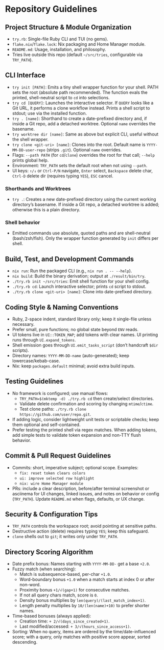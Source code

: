 # Repository Guidelines

## Project Structure & Module Organization
- `try.rb`: Single-file Ruby CLI and TUI (no gems).
- `flake.nix`/`flake.lock`: Nix packaging and Home Manager module.
- `README.md`: Usage, installation, and philosophy.
- Tries live outside this repo (default `~/src/tries`, configurable via `TRY_PATH`).

## CLI Interface
- `try init [PATH]`: Emits a tiny shell wrapper function for your shell. PATH sets the root (absolute path recommended). The function evals the printed, shell-neutral script to `cd` into selections.
- `try cd [QUERY]`: Launches the interactive selector. If `QUERY` looks like a Git URL, it performs a clone workflow instead. Prints a shell script to stdout; use via the installed function.
- `try . [name]`: Shorthand to create a date-prefixed directory and, if inside a Git repo, add a detached worktree. Optional `name` overrides the basename.
- `try worktree dir [name]`: Same as above but explicit CLI, useful without the shell wrapper.
- `try clone <git-uri> [name]`: Clones into the root. Default name is `YYYY-MM-DD-user-repo` (strips `.git`). Optional `name` overrides.
- Flags: `--path PATH` (for `cd`/`clone`) overrides the root for that call; `--help` prints global help.
- Environment: `TRY_PATH` sets the default root when not using `--path`.
- UI keys: `↑/↓` or `Ctrl-P/N` navigate, `Enter` select, `Backspace` delete char, `Ctrl-D` delete dir (requires typing `YES`), `ESC` cancel.

### Shorthands and Worktrees
- `try .`: Creates a new date-prefixed directory using the current working directory’s basename. If inside a Git repo, a detached worktree is added; otherwise this is a plain directory.

### Shell behavior
- Emitted commands use absolute, quoted paths and are shell-neutral (bash/zsh/fish). Only the wrapper function generated by `init` differs per shell.

## Build, Test, and Development Commands
- `nix run`: Run the packaged CLI (e.g., `nix run . -- --help`).
- `nix build`: Build the binary derivation; output at `./result/bin/try`.
- `./try.rb init ~/src/tries`: Emit shell function for your shell config.
- `./try.rb cd`: Launch interactive selector; prints `cd` script to stdout.
- `./try.rb clone <git-uri> [name]`: Clone into date-prefixed directory.

## Coding Style & Naming Conventions
- Ruby, 2-space indent, standard library only; keep it single-file unless necessary.
- Prefer small, pure functions; no global state beyond `ENV` reads.
- UI tokens live in `UI::TOKEN_MAP`; add tokens with clear names. UI printing runs through `UI.expand_tokens`.
- Shell emission goes through `UI.emit_tasks_script` (don’t handcraft `$dir` scripts).
- Directory names: `YYYY-MM-DD-name` (auto-generated); keep lowercase/kebab-case.
- Nix: keep `packages.default` minimal; avoid extra build inputs.

## Testing Guidelines
- No framework is configured; use manual flows:
  - `TRY_PATH=$(mktemp -d) ./try.rb cd` then create/select directories.
  - Validate delete confirmation and scoring by changing `mtime`/`ctime`.
  - Test clone paths: `./try.rb clone https://github.com/user/repo.git`.
- If adding logic, consider lightweight unit tests or scriptable checks; keep them optional and self-contained.
- Prefer testing the printed shell via regex matches. When adding tokens, add simple tests to validate token expansion and non-TTY flush behavior.

## Commit & Pull Request Guidelines
- Commits: short, imperative subject; optional scope. Examples:
  - `fix: reset token clears colors`
  - `ui: improve selected row highlight`
  - `nix: wire Home Manager module`
- PRs: include a clear description, before/after terminal screenshot or asciinema for UI changes, linked issues, and notes on behavior or config (`TRY_PATH`). Update `README.md` when flags, defaults, or UX change.

## Security & Configuration Tips
- `TRY_PATH` controls the workspace root; avoid pointing at sensitive paths.
- Destructive action (delete) requires typing `YES`; keep this safeguard.
- `clone` shells out to `git`; it writes only under `TRY_PATH`.

## Directory Scoring Algorithm
- Date prefix bonus: Names starting with `YYYY-MM-DD-` get a base `+2.0`.
- Fuzzy match (when searching):
  - Match is subsequence-based, per-char `+1.0`.
  - Word-boundary bonus `+1.0` when a match starts at index 0 or after non-word.
  - Proximity bonus `+1/√(gap+1)` for consecutive matches.
  - If not all query chars match, score is `0`.
  - Density bonus multiplies by `len(query)/(last_match_index+1)`.
  - Length penalty multiplies by `10/(len(name)+10)` to prefer shorter names.
- Time-based bonuses (always applied):
  - Creation time: `+ 2/√(days_since_created+1)`.
  - Last modified/accessed: `+ 3/√(hours_since_access+1)`.
- Sorting: When no query, items are ordered by the time/date-influenced score; with a query, only matches with positive score appear, sorted descending.
